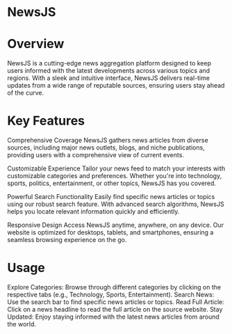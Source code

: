 # NewsJS

# Overview
NewsJS is a cutting-edge news aggregation platform designed to keep users informed with the latest developments across various topics and regions. With a sleek and intuitive interface, NewsJS delivers real-time updates from a wide range of reputable sources, ensuring users stay ahead of the curve.

# Key Features
Comprehensive Coverage
NewsJS gathers news articles from diverse sources, including major news outlets, blogs, and niche publications, providing users with a comprehensive view of current events.

Customizable Experience
Tailor your news feed to match your interests with customizable categories and preferences. Whether you're into technology, sports, politics, entertainment, or other topics, NewsJS has you covered.

Powerful Search Functionality
Easily find specific news articles or topics using our robust search feature. With advanced search algorithms, NewsJS helps you locate relevant information quickly and efficiently.

Responsive Design
Access NewsJS anytime, anywhere, on any device. Our website is optimized for desktops, tablets, and smartphones, ensuring a seamless browsing experience on the go.

# Usage
Explore Categories: Browse through different categories by clicking on the respective tabs (e.g., Technology, Sports, Entertainment).
Search News: Use the search bar to find specific news articles or topics.
Read Full Article: Click on a news headline to read the full article on the source website.
Stay Updated: Enjoy staying informed with the latest news articles from around the world.
